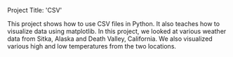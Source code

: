 Project Title: 'CSV'

This project shows how to use CSV files in Python. It also teaches how to visualize data using matplotlib. In this project, we looked at various weather data from Sitka, Alaska and Death Valley, California. We also visualized various high and low temperatures from the two locations.